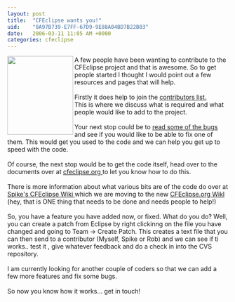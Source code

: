 ```yaml
---
layout: post
title:  "CFEclipse wants you!"
uid:	"8A97B739-E7FF-67D9-9E88A04BD7B22B03"
date:   2006-03-11 11:05 AM +0000
categories: cfeclipse
---
```

<a href="http://lists.topica.com/lists/cfeclipse-contrib/" target="_blank"><img width="150" height="179" border="0" align="left" src="/UserFiles/Image/cfeclipse_rollup.jpg" alt="" /></a> A few people have been wanting to contribute to the CFEclipse project and that is awesome. So to get people started I thought I would point out a few resources and pages that will help.<br /><br />Firstly it does help to join the <a href="http://lists.topica.com/lists/cfeclipse-contrib/" target="_blank">contributors list.</a><br />This is where we discuss what is required and what people would like to add to the project.<br /><br />Your next stop could be to <a href="http://cfeclipse.tigris.org/issues/buglist.cgi?Submit+query=Submit+query&amp;component=cfeclipse&amp;issue_status=NEW&amp;issue_status=STARTED&amp;issue_status=REOPENED&amp;email1=&amp;emailtype1=exact&amp;emailassigned_to1=1&amp;email2=&amp;emailtype2=exact&amp;emailreporter2=1&amp;issueidtype=include&amp;issue_id=&amp;changedin=&amp;votes=&amp;chfieldfrom=&amp;chfieldto=Now&amp;chfieldvalue=&amp;short_desc=&amp;short_desc_type=substring&amp;long_desc=&amp;long_desc_type=substring&amp;issue_file_loc=&amp;issue_file_loc_type=substring&amp;status_whiteboard=&amp;status_whiteboard_type=substring&amp;field0-0-0=noop&amp;type0-0-0=noop&amp;value0-0-0=&amp;cmdtype=doit&amp;order=Issue+Number" target="_blank">read some of the bugs</a> and see if you would like to be able to fix one of them. This would get you used to the code and we can help you get up to speed with the code.<br /><br />Of course, the next stop would be to get the code itself, head over to the documents over at <a href="http://cfeclipse.org/go/documentation/developer-docs/checking-out" target="_blank">cfeclipse.org </a>to let you know how to do this.<br /><br />There is more information about what various bits are of the code do over at <a href="http://www.spike.org.uk/cfeclipse/space/start" target="_blank">Spike's CFEclipse Wiki </a>which we are moving to the new <a href="http://cfeclipse.org/wiki/index.cfm" target="_blank">CFEclipse.org Wikl </a>(hey, that is ONE thing that needs to be done and needs people to help!)<br /><br />So, you have a feature you have added now, or fixed. What do you do? Well, you can create a patch from Eclipse by right clickinng on the file you have changed and going to Team -&gt; Create Patch. This creates a text file that you can then send to a contributor (Myself, Spike or Rob) and we can see if ti works.. test it , give whatever feedback and do a check in into the CVS repository. <br /><br />I am currently looking for another couple of coders so that we can add a few more features and fix some bugs.<br /><br />So now you know how it works... get in touch!<br /><br />